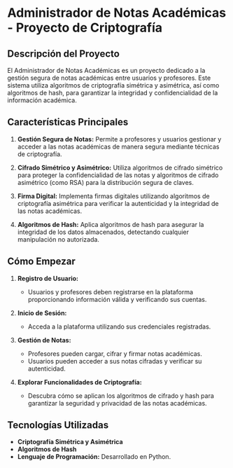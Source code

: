 # Administrador de Notas Académicas - Proyecto de Criptografía

## Descripción del Proyecto

El Administrador de Notas Académicas es un proyecto dedicado a la gestión segura de notas académicas entre usuarios y profesores. Este sistema utiliza algoritmos de criptografía simétrica y asimétrica, así como algoritmos de hash, para garantizar la integridad y confidencialidad de la información académica.

## Características Principales

1. **Gestión Segura de Notas:** Permite a profesores y usuarios gestionar y acceder a las notas académicas de manera segura mediante técnicas de criptografía.

2. **Cifrado Simétrico y Asimétrico:** Utiliza algoritmos de cifrado simétrico para proteger la confidencialidad de las notas y algoritmos de cifrado asimétrico (como RSA) para la distribución segura de claves.

3. **Firma Digital:** Implementa firmas digitales utilizando algoritmos de criptografía asimétrica para verificar la autenticidad y la integridad de las notas académicas.

4. **Algoritmos de Hash:** Aplica algoritmos de hash para asegurar la integridad de los datos almacenados, detectando cualquier manipulación no autorizada.

## Cómo Empezar

1. **Registro de Usuario:**
   - Usuarios y profesores deben registrarse en la plataforma proporcionando información válida y verificando sus cuentas.

2. **Inicio de Sesión:**
   - Acceda a la plataforma utilizando sus credenciales registradas.

3. **Gestión de Notas:**
   - Profesores pueden cargar, cifrar y firmar notas académicas.
   - Usuarios pueden acceder a sus notas cifradas y verificar su autenticidad.

4. **Explorar Funcionalidades de Criptografía:**
   - Descubra cómo se aplican los algoritmos de cifrado y hash para garantizar la seguridad y privacidad de las notas académicas.

## Tecnologías Utilizadas

- **Criptografía Simétrica y Asimétrica**
- **Algoritmos de Hash**
- **Lenguaje de Programación:** Desarrollado en Python.

